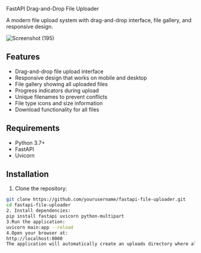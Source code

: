 FastAPI Drag-and-Drop File Uploader

A modern file upload system with drag-and-drop interface, file gallery, and responsive design.

![Screenshot (195)](https://github.com/user-attachments/assets/aef5c5ab-e051-42c8-b509-93a5d99648d8)


## Features

- Drag-and-drop file upload interface
- Responsive design that works on mobile and desktop
- File gallery showing all uploaded files
- Progress indicators during upload
- Unique filenames to prevent conflicts
- File type icons and size information
- Download functionality for all files

## Requirements

- Python 3.7+
- FastAPI
- Uvicorn

## Installation

1. Clone the repository:
```bash
git clone https://github.com/yourusername/fastapi-file-uploader.git
cd fastapi-file-uploader
2. Install dependencies:
pip install fastapi uvicorn python-multipart
3.Run the application:
uvicorn main:app --reload
4.Open your browser at:
http://localhost:8000
The application will automatically create an uploads directory where all files are stored.
